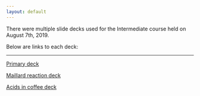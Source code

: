 ```yaml
---
layout: default
---
```

There were multiple slide decks used for the Intermediate course held on August 7th, 2019.

Below are links to each deck:

----

[Primary deck](/aug7-2019.html)

[Maillard reaction deck](/aug7-2019-maillard.html)

[Acids in coffee deck](/aug7-2019-acids.html)

